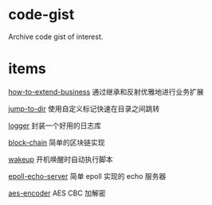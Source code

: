 # code-gist
Archive code gist of interest.

# items

[how-to-extend-business](./Cpp/how-to-extend-business) 通过继承和反射优雅地进行业务扩展

[jump-to-dir](./Shell/jump-to-dir) 使用自定义标记快速在目录之间跳转 

[logger](./Python/logger) 封装一个好用的日志库

[block-chain](./Go/block-chain) 简单的区块链实现

[wakeup](./Shell/wakeup) 开机唤醒时自动执行脚本

[epoll-echo-server](./Cpp/epoll-echo-server) 简单 epoll 实现的 echo 服务器

[aes-encoder](./Java/aes-encoder) AES CBC 加解密